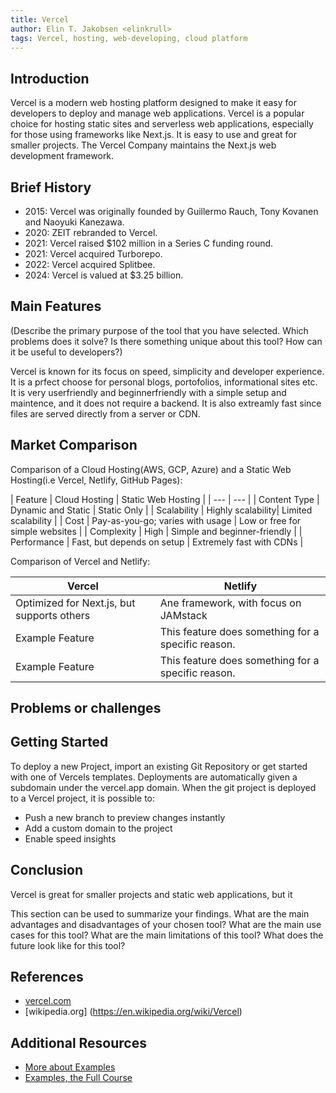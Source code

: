 ```yaml
---
title: Vercel
author: Elin T. Jakobsen <elinkrull>
tags: Vercel, hosting, web-developing, cloud platform
---
```


## Introduction

Vercel is a modern web hosting platform designed to make it easy for developers to deploy and manage web applications. Vercel is a popular choice for hosting static sites and serverless web applications, especially for those using frameworks like Next.js.
It is easy to use and great for smaller projects. The Vercel Company maintains the Next.js web development framework.

## Brief History

- 2015: Vercel was originally founded by Guillermo Rauch, Tony Kovanen and Naoyuki Kanezawa.
- 2020: ZEIT rebranded to Vercel.
- 2021: Vercel raised $102 million in a Series C funding round.
- 2021: Vercel acquired Turborepo.
- 2022: Vercel acquired Splitbee.
- 2024: Vercel is valued at $3.25 billion.

## Main Features
(Describe the primary purpose of the tool that you have selected. Which problems does it solve? Is there something unique about this tool? How can it be useful to developers?)

Vercel is known for its focus on speed, simplicity and developer experience. It is a prfect choose for personal blogs, portofolios, informational sites etc. It is very userfriendly and beginnerfriendly with a simple setup and maintence, and it does not require a backend. It is also extreamly fast since files are served directly from a server or CDN. 

## Market Comparison

Comparison of a Cloud Hosting(AWS, GCP, Azure) and a Static Web Hosting(i.e Vercel, Netlify, GitHub Pages):

| Feature | Cloud Hosting | Static Web Hosting |
| --- | --- |
| Content Type | Dynamic and Static | Static Only |
| Scalability | Highly scalability| Limited scalability |
| Cost | Pay-as-you-go; varies with usage | Low or free for simple websites |
| Complexity | High | Simple and beginner-friendly |
| Performance | Fast, but depends on setup | Extremely fast with CDNs |


Comparison of Vercel and Netlify:

| Vercel | Netlify |
| --- | --- |
| Optimized for Next.js, but supports others | Ane framework, with focus on JAMstack |
| Example Feature | This feature does something for a specific reason. |
| Example Feature | This feature does something for a specific reason. |

## Problems or challenges



## Getting Started

To deploy a new Project, import an existing Git Repository or get started with one of Vercels templates. Deployments are automatically given a subdomain under the vercel.app domain. When the git project is deployed to a Vercel project, it is possible to:
* Push a new branch to preview changes instantly
* Add a custom domain to the project
* Enable speed insights

## Conclusion

Vercel is great for smaller projects and static web applications, but it 

This section can be used to summarize your findings. What are the main advantages and disadvantages of your chosen tool? What are the main use cases for this tool? What are the main limitations of this tool? What does the future look like for this tool?


## References

- [vercel.com](https://vercel.com)
- [wikipedia.org] (https://en.wikipedia.org/wiki/Vercel)

## Additional Resources

- [More about Examples](https://example.com)
- [Examples, the Full Course](https://youtu.be/dQw4w9WgXcQ)
